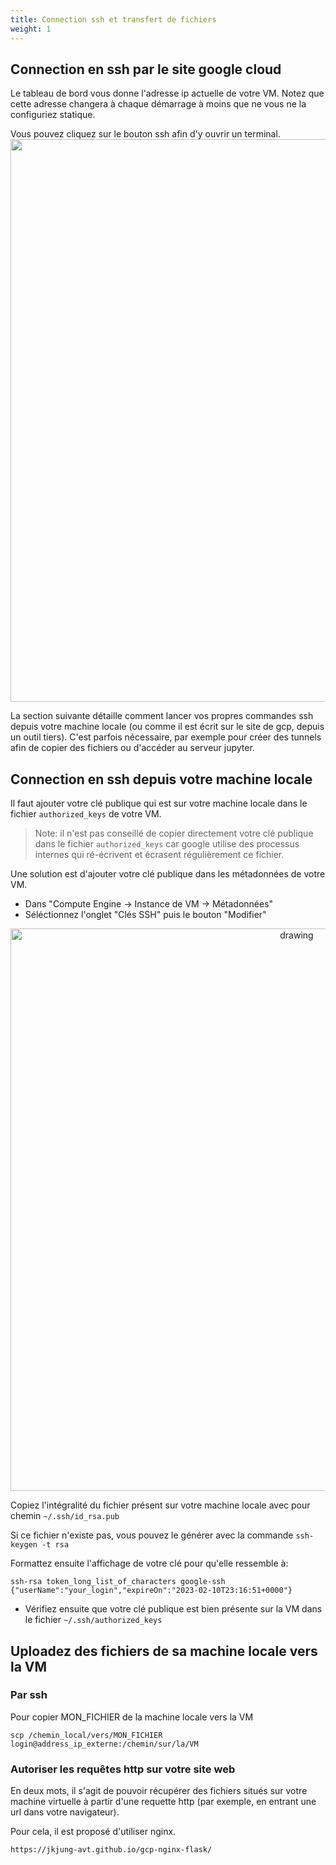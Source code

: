 ```yaml
---
title: Connection ssh et transfert de fichiers 
weight: 1
---
```

## Connection en ssh par le site google cloud

Le tableau de bord vous donne l'adresse ip actuelle de votre VM. Notez que cette adresse changera à chaque démarrage à moins que ne vous ne la configuriez statique.

Vous pouvez cliquez sur le bouton ssh afin d'y ouvrir un terminal. 
<img src="../..//ssh.png" width="900"/>


La section suivante détaille comment lancer vos propres commandes ssh depuis votre machine locale (ou comme il est écrit sur le site de gcp, depuis un outil tiers). C'est parfois nécessaire, par exemple pour créer des tunnels afin de copier des fichiers ou d'accéder au serveur jupyter. 

## Connection en ssh depuis votre machine locale

Il faut ajouter votre clé publique qui est sur votre machine locale dans le fichier `authorized_keys` de votre VM. 

> Note: il n'est pas conseillé de copier directement votre clé publique dans le fichier `authorized_keys` car google utilise des processus internes qui ré-écrivent et écrasent régulièrement ce fichier. 

Une solution est d'ajouter votre clé publique dans les métadonnées de votre VM.

* Dans "Compute Engine -> Instance de VM -> Métadonnées"
* Séléctionnez l'onglet "Clés SSH" puis le bouton "Modifier"
<center>
<img src="../../add_public_key.png" alt="drawing" width="900"/>
</center>

Copiez l'intégralité du fichier présent sur votre machine locale avec pour chemin `~/.ssh/id_rsa.pub`

Si ce fichier n'existe pas, vous pouvez le générer avec la commande `ssh-keygen -t rsa`

Formattez ensuite l'affichage de votre clé pour qu'elle ressemble à:
```
ssh-rsa token_long_list_of_characters google-ssh {"userName":"your_login","expireOn":"2023-02-10T23:16:51+0000"}
```

* Vérifiez ensuite que votre clé publique est bien présente sur la VM dans le fichier `~/.ssh/authorized_keys`


## Uploadez des fichiers de sa machine locale vers la VM


### Par ssh

Pour copier MON_FICHIER de la machine locale vers la VM 
```
scp /chemin_local/vers/MON_FICHIER  login@address_ip_externe:/chemin/sur/la/VM
```

### Autoriser les requêtes http sur votre site web

En deux mots, il s'agit de pouvoir récupérer des fichiers situés sur votre machine virtuelle à partir d'une requette http (par exemple, en entrant une url dans votre navigateur).


Pour cela, il est proposé d'utiliser nginx.
```
https://jkjung-avt.github.io/gcp-nginx-flask/
```
